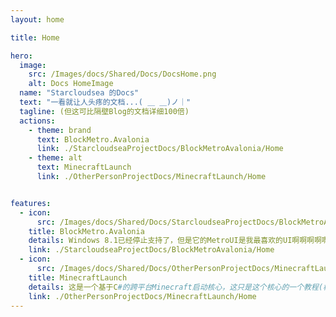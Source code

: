 ```yaml
---
layout: home

title: Home

hero:
  image:
    src: /Images/docs/Shared/Docs/DocsHome.png
    alt: Docs HomeImage
  name: "Starcloudsea 的Docs"
  text: "一看就让人头疼的文档...( ＿ ＿)ノ｜"
  tagline: (但这可比隔壁Blog的文档详细100倍)
  actions:
    - theme: brand
      text: BlockMetro.Avalonia
      link: ./StarcloudseaProjectDocs/BlockMetroAvalonia/Home
    - theme: alt
      text: MinecraftLaunch
      link: ./OtherPersonProjectDocs/MinecraftLaunch/Home


features:
  - icon: 
      src: /Images/docs/Shared/Docs/StarcloudseaProjectDocs/BlockMetroAvalonia/BlockMetroAvalonia.png
    title: BlockMetro.Avalonia
    details: Windows 8.1已经停止支持了，但是它的MetroUI是我最喜欢的UI啊啊啊啊啊啊啊(つд⊂) 所以我想写个这样的UI库没毛病吧QAQ
    link: ./StarcloudseaProjectDocs/BlockMetroAvalonia/Home
  - icon: 
      src: /Images/docs/Shared/Docs/OtherPersonProjectDocs/MinecraftLaunch/MinecraftLaunch.png
    title: MinecraftLaunch
    details: 这是一个基于C#的跨平台Minecraft启动核心，这只是这个核心的一个教程(核心作者：Xilu)
    link: ./OtherPersonProjectDocs/MinecraftLaunch/Home
---
```

